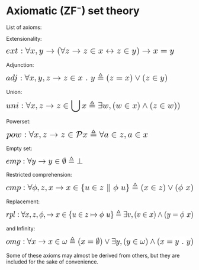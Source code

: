 # Axiomatic (ZF⁻) set theory

List of axioms:

Extensionality:

<img src="img/ext.png" height="23">

Adjunction:

<img src="img/adj.png" height="25">

Union:

<img src="img/uni.png" height="32">

Powerset:

<img src="img/pow.png" height="25">

Empty set:

<img src="img/emp.png" height="23">

Restricted comprehension:

<img src="img/cmp.png" height="25">

Replacement:

<img src="img/rpl.png" height="25">
 
and Infinity:

<img src="img/omg.png" height="25">

Some of these axioms may almost be derived from others, but they are included for the sake of convenience.

